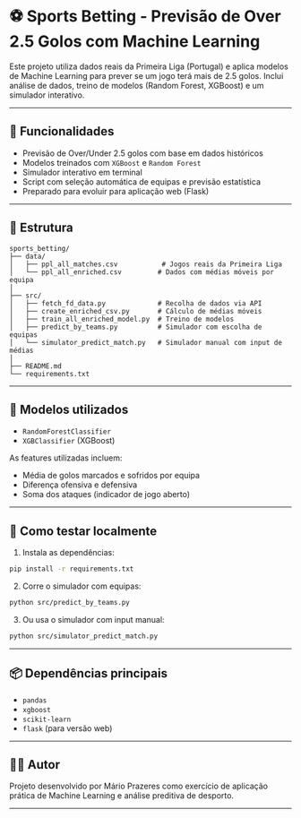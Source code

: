 
# ⚽ Sports Betting - Previsão de Over 2.5 Golos com Machine Learning

Este projeto utiliza dados reais da Primeira Liga (Portugal) e aplica modelos de Machine Learning para prever se um jogo terá mais de 2.5 golos. Inclui análise de dados, treino de modelos (Random Forest, XGBoost) e um simulador interativo.

---

## 🚀 Funcionalidades

- Previsão de Over/Under 2.5 golos com base em dados históricos
- Modelos treinados com `XGBoost` e `Random Forest`
- Simulador interativo em terminal
- Script com seleção automática de equipas e previsão estatística
- Preparado para evoluir para aplicação web (Flask)

---

## 📁 Estrutura

```
sports_betting/
├── data/
│   ├── ppl_all_matches.csv           # Jogos reais da Primeira Liga
│   └── ppl_all_enriched.csv         # Dados com médias móveis por equipa
│
├── src/
│   ├── fetch_fd_data.py             # Recolha de dados via API
│   ├── create_enriched_csv.py       # Cálculo de médias móveis
│   ├── train_all_enriched_model.py  # Treino de modelos
│   ├── predict_by_teams.py          # Simulador com escolha de equipas
│   └── simulator_predict_match.py   # Simulador manual com input de médias
│
├── README.md
└── requirements.txt
```

---

## 🧠 Modelos utilizados

- `RandomForestClassifier`
- `XGBClassifier` (XGBoost)

As features utilizadas incluem:
- Média de golos marcados e sofridos por equipa
- Diferença ofensiva e defensiva
- Soma dos ataques (indicador de jogo aberto)

---

## 🧪 Como testar localmente

1. Instala as dependências:

```bash
pip install -r requirements.txt
```

2. Corre o simulador com equipas:

```bash
python src/predict_by_teams.py
```

3. Ou usa o simulador com input manual:

```bash
python src/simulator_predict_match.py
```

---

## 📦 Dependências principais

- `pandas`
- `xgboost`
- `scikit-learn`
- `flask` (para versão web)

---

## 👨‍💻 Autor

Projeto desenvolvido por Mário Prazeres como exercício de aplicação prática de Machine Learning e análise preditiva de desporto.

---
